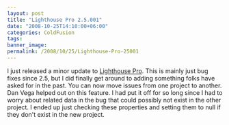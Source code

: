 ```yaml
---
layout: post
title: "Lighthouse Pro 2.5.001"
date: "2008-10-25T14:10:00+06:00"
categories: ColdFusion 
tags: 
banner_image: 
permalink: /2008/10/25/Lighthouse-Pro-25001
---
```


I just released a minor update to <a href="http://lighthousepro.riaforge.org">Lighthouse Pro</a>. This is mainly just bug fixes since 2.5, but I did finally get around to adding something folks have asked for in the past. You can now move issues from one project to another. Dan Vega helped out on this feature. I had put it off for so long since I had to worry about related data in the bug that could possibly not exist in the other project. I ended up just checking these properties and setting them to null if they don't exist in the new project.